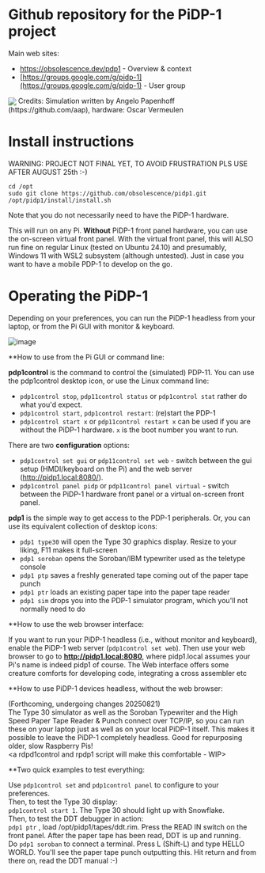 # Github repository for the PiDP-1 project

Main web sites:

- https://obsolescence.dev/pdp1 - Overview & context
- [https://groups.google.com/g/pidp-1](https://groups.google.com/g/pidp-1) - User group

<img src="https://github.com/user-attachments/assets/8e383528-861b-4829-8799-4ecbf265fde4" align="center" />
Credits: Simulation written by Angelo Papenhoff (https://github.com/aap), hardware: Oscar Vermeulen

# Install instructions

WARNING: PROJECT NOT FINAL YET, TO AVOID FRUSTRATION PLS USE AFTER AUGUST 25th :-)

    cd /opt
    sudo git clone https://github.com/obsolescence/pidp1.git
    /opt/pidp1/install/install.sh

Note that you do not necessarily need to have the PiDP-1 hardware. 

This will run on any Pi. **Without** PiDP-1 front panel hardware, you can use the on-screen virtual front panel.
With the virtual front panel, this will ALSO run fine on regular Linux (tested on Ubuntu 24.10) and presumably, Windows 11 with WSL2 subsystem (although untested). Just in case you want to have a mobile PDP-1 to develop on the go.

# Operating the PiDP-1

Depending on your preferences, you can run the PiDP-1 headless from your laptop, or from the Pi GUI with monitor & keyboard.

![image](https://github.com/user-attachments/assets/e80a1c29-a8c9-4a50-a3a8-43e7163490fb)

**How to use from the Pi GUI or command line:

**pdp1control** is the command to control the (simulated) PDP-11. You can use the pdp1control desktop icon, or use the Linux command line:

- `pdp1control stop`, `pdp11control status` or `pdp1control stat` rather do what you'd expect.
- `pdp1control start`, `pdp1control restart`: (re)start the PDP-1
- `pdp1control start x` or `pdp11control restart x` can be used if you are without the PiDP-1 hardware. `x` is the boot number you want to run.

There are two **configuration** options:

- `pdp1control set gui` or `pdp11control set web` - switch between the gui setup (HMDI/keyboard on the Pi) and the web server (http://pidp1.local:8080/).
- `pdp1control panel pidp` or `pdp11control panel virtual` - switch between the PiDP-1 hardware front panel or a virtual on-screen front panel.

**pdp1** is the simple way to get access to the PDP-1 peripherals. Or, you can use its equivalent collection of desktop icons:

- `pdp1 type30` will open the Type 30 graphics display. Resize to your liking, F11 makes it full-screen
- `pdp1 soroban` opens the Soroban/IBM typewriter used as the teletype console
- `pdp1 ptp` saves a freshly generated tape coming out of the paper tape punch
- `pdp1 ptr` loads an existing paper tape into the paper tape reader
- `pdp1 sim` drops you into the PDP-1 simulator program, which you'll not normally need to do

**How to use the web browser interface:

If you want to run your PiDP-1 headless (i.e., without monitor and keyboard), enable the PiDP-1 web server (`pdp1control set web`). Then use your web browser to go to **http://pidp1.local:8080**, where pidp1.local assumes your Pi's name is indeed pidp1 of course.
The Web interface offers some creature comforts for developing code, integrating a cross assembler etc

**How to use PiDP-1 devices headless, without the web browser:

(Forthcoming, undergoing changes 20250821)<br>
The Type 30 simulator as well as the Soroban Typewriter and the High Speed Paper Tape Reader & Punch connect over TCP/IP, so you can run these on your laptop just as well as on your local PiDP-1 itself. This makes it possible to leave the PiDP-1 completely headless. Good for repurposing older, slow Raspberry Pis!<br>
<a rdpd1control and rpdp1 script will make this comfortable - WIP>

**Two quick examples to test everything:

Use `pdp1control set` and `pdp1control panel` to configure to your preferences.<br>
Then, to test the Type 30 display:<br>
`pdp1control start 1`. The Type 30 should light up with Snowflake.<br>
Then, to test the DDT debugger in action:<br>
`pdp1 ptr` , load /opt/pidp1/tapes/ddt.rim. Press the READ IN switch on the front panel. After the paper tape has been read, DDT is up and running.<br>
Do `pdp1 soroban` to connect a terminal. Press L (Shift-L) and type HELLO WORLD. You'll see the paper tape punch outputting this. Hit return and from there on, read the DDT manual :-)<br>
